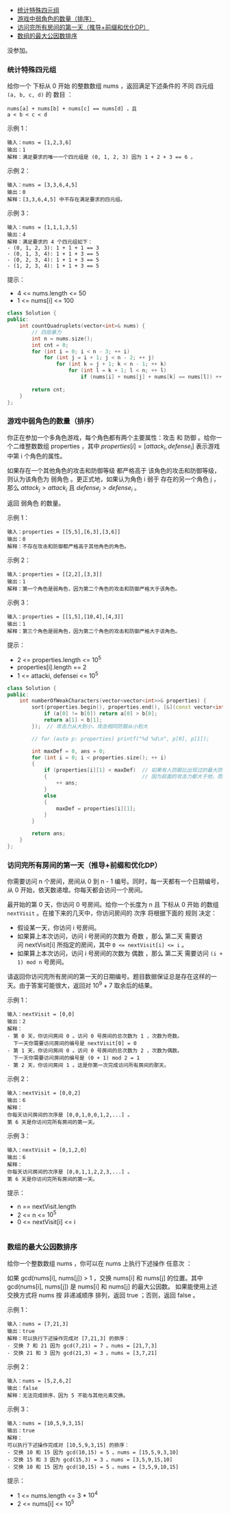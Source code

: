 
<!-- @import "[TOC]" {cmd="toc" depthFrom=1 depthTo=6 orderedList=false} -->

<!-- code_chunk_output -->

- [统计特殊四元组](#统计特殊四元组)
- [游戏中弱角色的数量（排序）](#游戏中弱角色的数量排序)
- [访问完所有房间的第一天（推导+前缀和优化DP）](#访问完所有房间的第一天推导前缀和优化dp)
- [数组的最大公因数排序](#数组的最大公因数排序)

<!-- /code_chunk_output -->

没参加。

### 统计特殊四元组

给你一个 下标从 0 开始 的整数数组 nums ，返回满足下述条件的 不同 四元组 `(a, b, c, d)` 的 数目 ：
```
nums[a] + nums[b] + nums[c] == nums[d] ，且
a < b < c < d
```

示例 1：
```
输入：nums = [1,2,3,6]
输出：1
解释：满足要求的唯一一个四元组是 (0, 1, 2, 3) 因为 1 + 2 + 3 == 6 。
```

示例 2：
```
输入：nums = [3,3,6,4,5]
输出：0
解释：[3,3,6,4,5] 中不存在满足要求的四元组。
```

示例 3：

```
输入：nums = [1,1,1,3,5]
输出：4
解释：满足要求的 4 个四元组如下：
- (0, 1, 2, 3): 1 + 1 + 1 == 3
- (0, 1, 3, 4): 1 + 1 + 3 == 5
- (0, 2, 3, 4): 1 + 1 + 3 == 5
- (1, 2, 3, 4): 1 + 1 + 3 == 5
```

提示：
- 4 <= nums.length <= 50
- 1 <= nums[i] <= 100

```cpp
class Solution {
public:
    int countQuadruplets(vector<int>& nums) {
        // 四层暴力
        int n = nums.size();
        int cnt = 0;
        for (int i = 0; i < n - 3; ++ i)
            for (int j = i + 1; j < n - 2; ++ j)
                for (int k = j + 1; k < n - 1; ++ k)
                    for (int l = k + 1; l < n; ++ l)
                        if (nums[i] + nums[j] + nums[k] == nums[l]) ++ cnt;
        
        return cnt;
    }
};
```

### 游戏中弱角色的数量（排序）

你正在参加一个多角色游戏，每个角色都有两个主要属性：攻击 和 防御 。给你一个二维整数数组 properties ，其中 $properties[i] = [attack_i, defense_i]$ 表示游戏中第 i 个角色的属性。

如果存在一个其他角色的攻击和防御等级 都严格高于 该角色的攻击和防御等级，则认为该角色为 弱角色 。更正式地，如果认为角色 i 弱于 存在的另一个角色 j ，那么 $attack_j > attack_i$ 且 $defense_j > defense_i$ 。

返回 弱角色 的数量。

示例 1：
```
输入：properties = [[5,5],[6,3],[3,6]]
输出：0
解释：不存在攻击和防御都严格高于其他角色的角色。
```

示例 2：
```
输入：properties = [[2,2],[3,3]]
输出：1
解释：第一个角色是弱角色，因为第二个角色的攻击和防御严格大于该角色。
```

示例 3：

```
输入：properties = [[1,5],[10,4],[4,3]]
输出：1
解释：第三个角色是弱角色，因为第二个角色的攻击和防御严格大于该角色。
```

提示：
- 2 <= properties.length <= $10^5$
- properties[i].length == 2
- 1 <= attacki, defensei <= $10^5$

```cpp
class Solution {
public:
    int numberOfWeakCharacters(vector<vector<int>>& properties) {
        sort(properties.begin(), properties.end(), [&](const vector<int>& a, const vector<int>& b) {
            if (a[0] != b[0]) return a[0] > b[0];
            return a[1] < b[1];
        });  // 攻击力从大到小，攻击相同防御从小到大

        // for (auto p: properties) printf("%d %d\n", p[0], p[1]);

        int maxDef = 0, ans = 0;
        for (int i = 0; i < properties.size(); ++ i)
        {
            if (properties[i][1] < maxDef)  // 如果有人防御比出现过的最大防御低，那一定是若角色
            {                               // 因为前面的攻击力都大于他，而防御是从小到大的，所以攻击力不可能相等
                ++ ans;
            }
            else
            {
                maxDef = properties[i][1];
            }
        }

        return ans;
    }
};
```

### 访问完所有房间的第一天（推导+前缀和优化DP）

你需要访问 n 个房间，房间从 0 到 n - 1 编号。同时，每一天都有一个日期编号，从 0 开始，依天数递增。你每天都会访问一个房间。

最开始的第 0 天，你访问 0 号房间。给你一个长度为 n 且 下标从 0 开始 的数组 `nextVisit` 。在接下来的几天中，你访问房间的 次序 将根据下面的 规则 决定：
- 假设某一天，你访问 i 号房间。
- 如果算上本次访问，访问 i 号房间的次数为 奇数 ，那么 第二天 需要访问 nextVisit[i] 所指定的房间，其中 `0 <= nextVisit[i] <= i` 。
- 如果算上本次访问，访问 i 号房间的次数为 偶数 ，那么 第二天 需要访问 `(i + 1) mod n` 号房间。

请返回你访问完所有房间的第一天的日期编号。题目数据保证总是存在这样的一天。由于答案可能很大，返回对 $10^9 + 7$ 取余后的结果。

示例 1：

```
输入：nextVisit = [0,0]
输出：2
解释：
- 第 0 天，你访问房间 0 。访问 0 号房间的总次数为 1 ，次数为奇数。
  下一天你需要访问房间的编号是 nextVisit[0] = 0
- 第 1 天，你访问房间 0 。访问 0 号房间的总次数为 2 ，次数为偶数。
  下一天你需要访问房间的编号是 (0 + 1) mod 2 = 1
- 第 2 天，你访问房间 1 。这是你第一次完成访问所有房间的那天。
```

示例 2：
```
输入：nextVisit = [0,0,2]
输出：6
解释：
你每天访问房间的次序是 [0,0,1,0,0,1,2,...] 。
第 6 天是你访问完所有房间的第一天。
```

示例 3：

```
输入：nextVisit = [0,1,2,0]
输出：6
解释：
你每天访问房间的次序是 [0,0,1,1,2,2,3,...] 。
第 6 天是你访问完所有房间的第一天。
```

提示：
- n == nextVisit.length
- 2 <= n <= $10^5$
- 0 <= nextVisit[i] <= i

```cpp

```

### 数组的最大公因数排序

给你一个整数数组 nums ，你可以在 nums 上执行下述操作 任意次 ：

如果 gcd(nums[i], nums[j]) > 1 ，交换 nums[i] 和 nums[j] 的位置。其中 gcd(nums[i], nums[j]) 是 nums[i] 和 nums[j] 的最大公因数。
如果能使用上述交换方式将 nums 按 非递减顺序 排列，返回 true ；否则，返回 false 。

示例 1：
```
输入：nums = [7,21,3]
输出：true
解释：可以执行下述操作完成对 [7,21,3] 的排序：
- 交换 7 和 21 因为 gcd(7,21) = 7 。nums = [21,7,3]
- 交换 21 和 3 因为 gcd(21,3) = 3 。nums = [3,7,21]
```

示例 2：
```
输入：nums = [5,2,6,2]
输出：false
解释：无法完成排序，因为 5 不能与其他元素交换。
```

示例 3：
```
输入：nums = [10,5,9,3,15]
输出：true
解释：
可以执行下述操作完成对 [10,5,9,3,15] 的排序：
- 交换 10 和 15 因为 gcd(10,15) = 5 。nums = [15,5,9,3,10]
- 交换 15 和 3 因为 gcd(15,3) = 3 。nums = [3,5,9,15,10]
- 交换 10 和 15 因为 gcd(10,15) = 5 。nums = [3,5,9,10,15]
```

提示：
- 1 <= nums.length <= 3 * $10^4$
- 2 <= nums[i] <= $10^5$

```cpp

```
